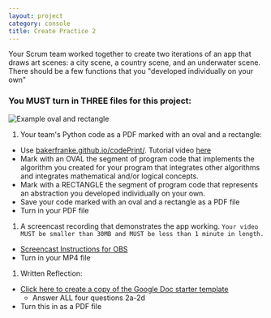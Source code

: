 ```yaml
---
layout: project
category: console
title: Create Practice 2
---
```

Your Scrum team worked together to create two iterations of an app that draws art scenes: a city scene, a country scene, and an underwater scene. There should be a few functions that you "developed individually on your own"

### You MUST turn in THREE files for this project:

![Example oval and rectangle](/apcsp\console\ovalRectangle.PNG)

1. Your team's Python code as a PDF marked with an oval and a rectangle:
  - Use [bakerfranke.github.io/codePrint/](https://bakerfranke.github.io/codePrint/). Tutorial video [here](https://drive.google.com/file/d/13X1RYJmzUXzpP2r11ysqAUzXLZayJkuD/view)
  - Mark with an OVAL the segment of program code that implements the algorithm you created for your program that integrates other algorithms and integrates mathematical and/or logical concepts.
  - Mark with a RECTANGLE the segment of program code that represents an abstraction you developed individually on your own.
  - Save your code marked with an oval and a rectangle as a PDF file
  - Turn in your PDF file

1. A screencast recording that demonstrates the app working. ```Your video MUST be smaller than 30MB and MUST be less than 1 minute in length.```
  - [Screencast Instructions for OBS](https://bradleycodeu.github.io/apcsp/scrum/screencastobs)
  - Turn in your MP4 file

1. Written Reflection:
  - [Click here to create a copy of the Google Doc starter template](https://docs.google.com/document/d/1AD-HkxG91RmUEMR6urnpoLyJTMJoNswzmolqJBneUh0/copy)
	-	Answer ALL four questions 2a-2d
  - Turn this in as a PDF file
